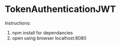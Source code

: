 # TokenAuthenticationJWT

Instructions:
<ol>
<li>npm install for dependancies</li>
<li>open using browser localhost:8080</li>
</ol>
